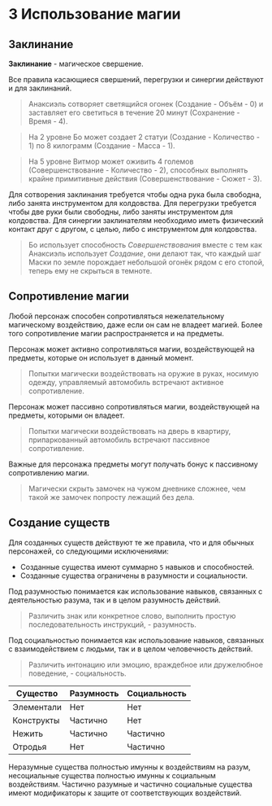 # 3 Использование магии

## Заклинание

**Заклинание** - магическое свершение.

Все правила касающиеся свершений, перегрузки и синергии действуют и для заклинаний.

>Анаксиэль сотворяет светящийся огонек (Создание - Объём - 0) и заставляет его светиться в течение 20 минут (Сохранение - Время - 4).

>На 2 уровне Бо может создает 2 статуи (Создание - Количество - 1)
>по 8 килограмм (Создание - Масса - 1).

>На 5 уровне Витмор может оживить 4 големов (Совершенствование - Количество - 2),
>способных выполнять крайне примитивные действия (Совершенствование - Сюжет - 3).

Для сотворения заклинания требуется чтобы одна рука была свободна, либо занята инструментом для колдовства.
Для перегрузки требуется чтобы две руки были свободны, либо заняты инструментом для колдовства.
Для синергии заклинателям необходимо иметь физический контакт друг с другом, с целью, либо с инструментом для колдовства. 

>Бо использует способность _Совершенствования_ вместе с тем как Анаксиэль использует _Создание_,
>они делают так, что каждый шаг Маски по земле порождает небольшой огонёк рядом с его стопой,
>теперь ему не скрыться в темноте.

## Сопротивление магии

Любой персонаж способен сопротивляться нежелательному магическому воздействию, даже если он сам не владеет магией.
Более того сопротивление магии распространяется и на предметы.

Персонаж может активно сопротивляться магии, воздействующей на предметы, которые он использует в данный момент.

>Попытки магически воздействовать на оружие в руках, носимую одежду, управляемый автомобиль встречают активное сопротивление.

Персонаж может пассивно сопротивляться магии, воздействующей на предметы, которыми он владеет.

>Попытки магически воздействовать на дверь в квартиру, припаркованный автомобиль встречают пассивное сопротивление.

Важные для персонажа предметы могут получать бонус к пассивному сопротивлению магии.

>Магически скрыть замочек на чужом дневнике сложнее, чем такой же замочек попросту лежащий без дела.

## Создание существ

Для созданных существ действуют те же правила, что и для обычных персонажей, со следующими исключениями:
- Созданные существа имеют суммарно `5` навыков и способностей.
- Созданные существа ограничены в разумности и социальности.

Под разумностью понимается как использование навыков, связанных с деятельностью разума, так и в целом разумность действий.

>Различить знак или конкретное слово, выполнить простую последовательность инструкций, - разумность.

Под социальностью понимается как использование навыков, связанных с взаимодействием с людьми, так и в целом человечность действий.

>Различить интонацию или эмоцию, враждебное или дружелюбное поведение, - социальность.

Существо | Разумность | Социальность
---|---|---
Элементали | Нет | Нет
Конструкты | Частично | Нет
Нежить | Частично | Частично
Отродья | Нет | Частично

Неразумные существа полностью имунны к воздействиям на разум, несоциальные существа полностью имунны к социальным воздействиям.
Частично разумные и частично социальные существа имеют модификаторы к защите от соответствующих воздействий.
